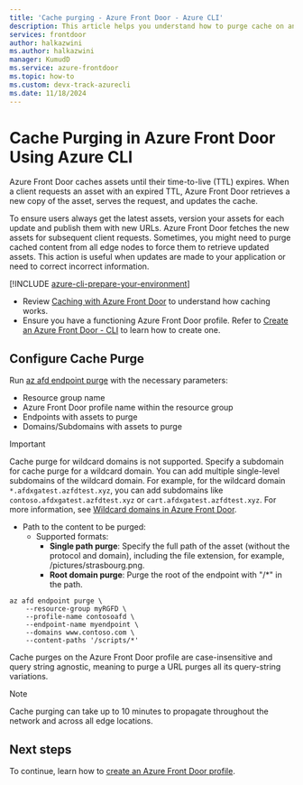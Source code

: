 ```yaml
---
title: 'Cache purging - Azure Front Door - Azure CLI'
description: This article helps you understand how to purge cache on an Azure Front Door Standard and Premium profile using Azure CLI.
services: frontdoor
author: halkazwini
ms.author: halkazwini
manager: KumudD
ms.service: azure-frontdoor
ms.topic: how-to
ms.custom: devx-track-azurecli
ms.date: 11/18/2024
---
```


# Cache Purging in Azure Front Door Using Azure CLI

Azure Front Door caches assets until their time-to-live (TTL) expires. When a client requests an asset with an expired TTL, Azure Front Door retrieves a new copy of the asset, serves the request, and updates the cache.

To ensure users always get the latest assets, version your assets for each update and publish them with new URLs. Azure Front Door fetches the new assets for subsequent client requests. Sometimes, you might need to purge cached content from all edge nodes to force them to retrieve updated assets. This action is useful when updates are made to your application or need to correct incorrect information.

[!INCLUDE [azure-cli-prepare-your-environment](~/reusable-content/azure-cli/azure-cli-prepare-your-environment.md)]

* Review [Caching with Azure Front Door](../front-door-caching.md) to understand how caching works.
* Ensure you have a functioning Azure Front Door profile. Refer to [Create an Azure Front Door - CLI](../create-front-door-cli.md) to learn how to create one.

## Configure Cache Purge

Run [az afd endpoint purge](/cli/azure/afd/endpoint#az-afd-endpoint-purge) with the necessary parameters:

* Resource group name
* Azure Front Door profile name within the resource group
* Endpoints with assets to purge
* Domains/Subdomains with assets to purge

> [!IMPORTANT]
> Cache purge for wildcard domains is not supported. Specify a subdomain for cache purge for a wildcard domain. You can add multiple single-level subdomains of the wildcard domain. For example, for the wildcard domain `*.afdxgatest.azfdtest.xyz`, you can add subdomains like `contoso.afdxgatest.azfdtest.xyz` or `cart.afdxgatest.azfdtest.xyz`. For more information, see [Wildcard domains in Azure Front Door](../front-door-wildcard-domain.md).

* Path to the content to be purged:
   * Supported formats:
      * **Single path purge**: Specify the full path of the asset (without the protocol and domain), including the file extension, for example, /pictures/strasbourg.png.
      * **Root domain purge**: Purge the root of the endpoint with "/*" in the path.

```azurecli-interactive
az afd endpoint purge \
    --resource-group myRGFD \
    --profile-name contosoafd \
    --endpoint-name myendpoint \
    --domains www.contoso.com \
    --content-paths '/scripts/*'
```

Cache purges on the Azure Front Door profile are case-insensitive and query string agnostic, meaning to purge a URL purges all its query-string variations.

> [!NOTE]
> Cache purging can take up to 10 minutes to propagate throughout the network and across all edge locations.

## Next steps

To continue, learn how to [create an Azure Front Door profile](../create-front-door-portal.md).
